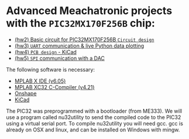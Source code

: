 # Advanced Meachatronic projects with the `PIC32MX170F256B` chip:

- [(hw2) Basic circuit for PIC32MX170F256B `Circuit design`](https://github.com/Marnonel6/advanced_mechatronics/tree/main/hw2)
- [(hw3) `UART` communication & live Python data plotting](https://github.com/Marnonel6/advanced_mechatronics/tree/main/hw3)
- [(hw4) `PCB design` - KiCad](https://github.com/Marnonel6/advanced_mechatronics/tree/main/hw4)
- [(hw5) `SPI` communication with a DAC](https://github.com/Marnonel6/advanced_mechatronics/tree/main/hw5)


The following software is necessary:
- [MPLAB X IDE (v6.05)](https://www.microchip.com/en-us/tools-resources/develop/mplab-x-ide)
- [MPLAB XC32 C-Compiler (v4.21)](https://www.microchip.com/en-us/tools-resources/develop/mplab-xc-compilers)
- [Onshape](https://www.onshape.com/en/)
- [KiCad](https://www.kicad.org/)

The PIC32 was preprogrammed with a bootloader (from ME333). We will use a program called nu32utility to send the compiled code to the PIC32 using a virtual serial port. To compile nu32utility you will need gcc. gcc is already on OSX and linux, and can be installed on Windows with mingw.
